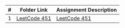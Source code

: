|  #  | Folder Link                            | Assignment Description                               |
| :-: | -------------------------------------- | ---------------------------------------------------- |
|  1  | [LeetCode 451](HardLeetCode/Problem451) | [LeetCode 451](HardLeetCode/Problem451) |
